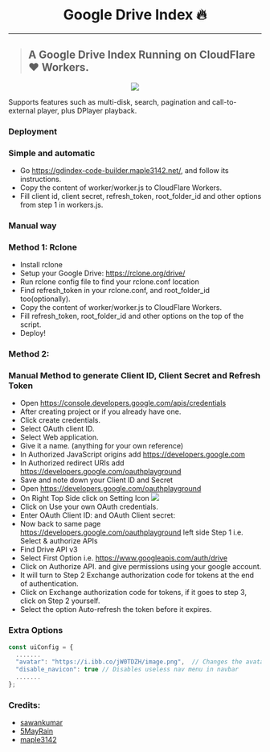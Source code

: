 <h1 align="center">Google Drive Index 🔥</h1> 

<hr>

> ## A Google Drive Index Running on CloudFlare ❤️ Workers.

<p align="center"><img src="images/ss.png"></p>

Supports features such as multi-disk, search, pagination and call-to-external player, plus DPlayer playback.

### Deployment
### Simple and automatic
* Go https://gdindex-code-builder.maple3142.net/, and follow its instructions.
* Copy the content of worker/worker.js to CloudFlare Workers.
* Fill client id, client secret, refresh_token, root_folder_id and other options from step 1 in workers.js.

### Manual way
### Method 1: Rclone

* Install rclone
* Setup your Google Drive: https://rclone.org/drive/
* Run rclone config file to find your rclone.conf location
* Find refresh_token in your rclone.conf, and root_folder_id too(optionally).
* Copy the content of worker/worker.js to CloudFlare Workers.
* Fill refresh_token, root_folder_id and other options on the top of the script.
* Deploy!

### Method 2:
### Manual Method to generate Client ID, Client Secret and Refresh Token

* Open https://console.developers.google.com/apis/credentials
* After creating project or if you already have one.
* Click create credentials.
* Select OAuth client ID.
* Select Web application.
* Give it a name. (anything for your own reference)
* In Authorized JavaScript origins add https://developers.google.com
* In Authorized redirect URIs add https://developers.google.com/oauthplayground
* Save and note down your Client ID and Secret
* Open https://developers.google.com/oauthplayground
* On Right Top Side click on Setting Icon ![](https://developers.google.com/oauthplayground/assets/images/settings.png)
* Click on Use your own OAuth credentials.
* Enter OAuth Client ID: and OAuth Client secret:
* Now back to same page https://developers.google.com/oauthplayground left side Step 1 i.e. Select & authorize APIs
* Find Drive API v3
* Select First Option i.e. https://www.googleapis.com/auth/drive
* Click on Authorize API. and give permissions using your google account.
* It will turn to Step 2 Exchange authorization code for tokens at the end of authentication.
* Click on Exchange authorization code for tokens, if it goes to step 3, click on Step 2 yourself.
* Select the option Auto-refresh the token before it expires.

### Extra Options
``` js
const uiConfig = {
  .......
  "avatar": "https://i.ibb.co/jW0TDZH/image.png",  // Changes the avatar image in the navbar
  "disable_navicon": true // Disables useless nav menu in navbar
  .......
};
```
### Credits:

- [sawankumar](https://github.com/sawankumar)
- [5MayRain](https://github.com/5MayRain) 
- [maple3142](https://github.com/maple3142)

